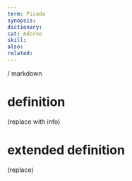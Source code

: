 ```yaml
---
term: Picada
synopsis:
dictionary:
cat: Adorno
skill: 
also: 
related: 
---
```

/ 
  markdown
  # definition
  (replace with info)
  # extended definition
  (replace)
